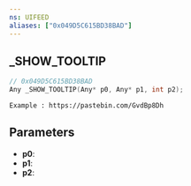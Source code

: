 ```yaml
---
ns: UIFEED
aliases: ["0x049D5C615BD38BAD"]
---
```

## _SHOW_TOOLTIP

```c
// 0x049D5C615BD38BAD
Any _SHOW_TOOLTIP(Any* p0, Any* p1, int p2);
```

```
Example : https://pastebin.com/GvdBp8Dh
```

## Parameters
* **p0**:
* **p1**:
* **p2**:
